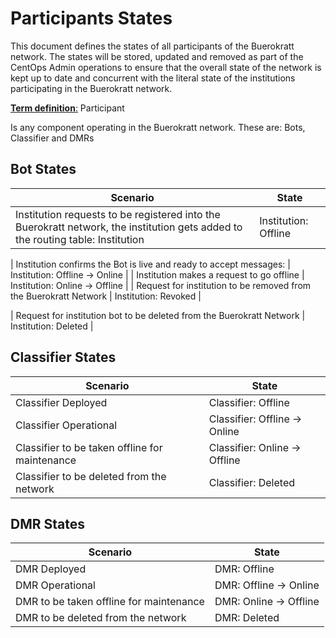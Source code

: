 # Participants States

This document defines the states of all participants of the Buerokratt network. The states will be stored, updated and removed as part of the CentOps Admin operations to ensure that the overall state of the network is kept up to date and concurrent with the literal state of the institutions participating in the Buerokratt network.  


<u>**Term definition**:</u> Participant

Is any component operating in the Buerokratt network. These are: Bots, Classifier and DMRs




## Bot States

| Scenario                                                     | State                          |
| ------------------------------------------------------------ | ------------------------------ |
| Institution requests to be registered into the Buerokratt network, the institution gets added to the routing table: Institution | Institution: Offline           |

| Institution confirms the Bot is live and ready to accept messages: | Institution: Offline -> Online |
| Institution makes a request to go offline                    | Institution: Online -> Offline |
| Request for institution to be removed from the Buerokratt Network | Institution: Revoked           |

| Request for institution bot to be deleted from the Buerokratt Network | Institution: Deleted           |




## Classifier States

| Scenario                                       | State                         |
| ---------------------------------------------- | ----------------------------- |
| Classifier Deployed                            | Classifier: Offline           |
| Classifier Operational                         | Classifier: Offline -> Online |
| Classifier to be taken offline for maintenance | Classifier: Online -> Offline |
| Classifier to be deleted from the network      | Classifier: Deleted           |



## DMR States

| Scenario                                | State                  |
| --------------------------------------- | ---------------------- |
| DMR Deployed                            | DMR: Offline           |
| DMR Operational                         | DMR: Offline -> Online |
| DMR to be taken offline for maintenance | DMR: Online -> Offline |
| DMR to be deleted from the network      | DMR: Deleted           |
